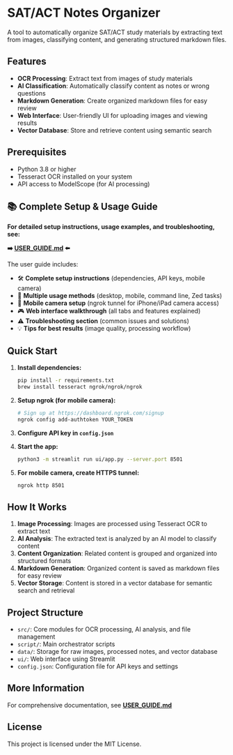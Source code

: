 # SAT/ACT Notes Organizer

A tool to automatically organize SAT/ACT study materials by extracting text from images, classifying content, and generating structured markdown files.

## Features

- **OCR Processing**: Extract text from images of study materials
- **AI Classification**: Automatically classify content as notes or wrong questions
- **Markdown Generation**: Create organized markdown files for easy review
- **Web Interface**: User-friendly UI for uploading images and viewing results
- **Vector Database**: Store and retrieve content using semantic search

## Prerequisites

- Python 3.8 or higher
- Tesseract OCR installed on your system
- API access to ModelScope (for AI processing)

## 📚 Complete Setup & Usage Guide

**For detailed setup instructions, usage examples, and troubleshooting, see:**

**➡️ [USER_GUIDE.md](USER_GUIDE.md) ⬅️**

The user guide includes:
- 🛠 **Complete setup instructions** (dependencies, API keys, mobile camera)
- 🚀 **Multiple usage methods** (desktop, mobile, command line, Zed tasks)
- 📱 **Mobile camera setup** (ngrok tunnel for iPhone/iPad camera access)
- 🎮 **Web interface walkthrough** (all tabs and features explained)
- ⚠️ **Troubleshooting section** (common issues and solutions)
- 💡 **Tips for best results** (image quality, processing workflow)

## Quick Start

1. **Install dependencies:**
   ```bash
   pip install -r requirements.txt
   brew install tesseract ngrok/ngrok/ngrok
   ```

2. **Setup ngrok (for mobile camera):**
   ```bash
   # Sign up at https://dashboard.ngrok.com/signup
   ngrok config add-authtoken YOUR_TOKEN
   ```

3. **Configure API key in `config.json`**

4. **Start the app:**
   ```bash
   python3 -m streamlit run ui/app.py --server.port 8501
   ```

5. **For mobile camera, create HTTPS tunnel:**
   ```bash
   ngrok http 8501
   ```

## How It Works

1. **Image Processing**: Images are processed using Tesseract OCR to extract text
2. **AI Analysis**: The extracted text is analyzed by an AI model to classify content
3. **Content Organization**: Related content is grouped and organized into structured formats
4. **Markdown Generation**: Organized content is saved as markdown files for easy review
5. **Vector Storage**: Content is stored in a vector database for semantic search and retrieval

## Project Structure

- `src/`: Core modules for OCR processing, AI analysis, and file management
- `script/`: Main orchestrator scripts
- `data/`: Storage for raw images, processed notes, and vector database
- `ui/`: Web interface using Streamlit
- `config.json`: Configuration file for API keys and settings

## More Information

For comprehensive documentation, see **[USER_GUIDE.md](USER_GUIDE.md)**

## License

This project is licensed under the MIT License.